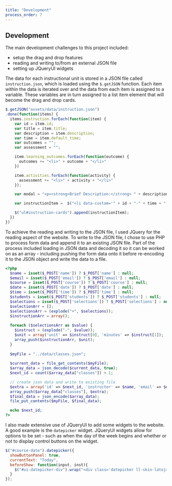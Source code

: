 ```yaml
---
title: "Development"
process_order: 7
---
```

## Development

The main development challenges to this project included:

* setup the drag and drop features
* reading and writing to/from an external JSON file
* setting up JQueryUI widgets

The data for each instructional unit is stored in a JSON file called `instruction.json`, which is loaded using the `$.getJSON` function. Each item within the data is iterated over and the data from each item is assigned to a variable. These variables are in turn assigned to a list item element that will become the drag and drop cards.

```javascript
$.getJSON("assets/data/instruction.json")
.done(function(items) {
  items.instruction.forEach(function(item) {
    var id = item.id;
    var title = item.title;
    var description = item.description;
    var time = item.default_time;
    var outcomes = "";
    var assessment = "";

    item.learning_outcomes.forEach(function(outcome) {
      outcomes += "<li>" + outcome + "</li>"
    })

    item.activities.forEach(function(activity) {
      assessment += "<li>" + activity + "</li>"
    });

    var modal = "<p><strong>Brief Description:</strong> " + description + "</p><p><strong>Learning Outcomes</strong> (students will be able to:)<br><ul>" + outcomes + "</ul></p><p><strong>Suggested Activities/Assessment</strong><br><ul>" + assessment + "</ul></p>";

    var instructionItem =  $("<li data-custom='" + id + "-" + time + "' id='" + id + "' class='instruction-card'><div class='instruction-card__handle ui-sortable-handle'><div class='dot-row'><div class='dot'></div><div class='dot'></div></div><div class='dot-row'><div class='dot'></div><div class='dot'></div></div><div class='dot-row'><div class='dot'></div><div class='dot'></div></div></div><div class='instruction-card__content'><div class='instruction-card__title'><h4>" + title + "</h4></div><div class='instruction-card__description'><p>" + description + "</p></div><div class='instruction-card__tools'><div class='instruction-card__modal-link'><a id='item" + id + "' href='#'>More Info</a></div><div class='instruction-card__time-default'><input class='time-input" + id + "' type='text' data-id='" + id + "' data-value='" + time + "' value='" + time + "' ></div></div></div></li><div id='dialog" + id + "' title='" + title + "'><p>" + modal + "</p></div>");

    $("ul#instruction-cards").append(instructionItem);
  })
})
```

To achieve the reading and writing to the JSON file, I used JQuery for the reading aspect of the website. To write to the JSON file, I chose to use PHP to process form data and append it to an existing JSON file. Part of the process included loading in JSON data and decoding it so it can be worked on as an array - including pushing the form data onto it before re-encoding it to the JSON object and write the data to a file.

```php
<?php
  $name = isset($_POST['name']) ? $_POST['name'] : null;
  $email = isset($_POST['email']) ? $_POST['email'] : null;
  $course = isset($_POST['course']) ? $_POST['course'] : null;
  $date = isset($_POST['date']) ? $_POST['date'] : null;
  $time = isset($_POST['time']) ? $_POST['time'] : null;
  $students = isset($_POST['students']) ? $_POST['students'] : null;
  $selections = isset($_POST['selections']) ? $_POST['selections'] : null;
  $selectionArr = [];
  $selectionsArr = (explode("+", $selections));
  $instructionArr = array();
  
  foreach ($selectionsArr as $value) {
    $instruct = (explode("-", $value));
    $unit = array('unit' => $instruct[0], 'minutes' => $instruct[1]);
    array_push($instructionArr, $unit);
  }
  
  $myFile = "../data/classes.json";
  
  $current_data = file_get_contents($myFile);  
  $array_data = json_decode($current_data, true);
  $next_id = count($array_data["classes"]) + 1;

  // create json data and write to existing file
  $extra = array('id' => $next_id, 'instructor' => $name, 'email' => $email, 'course_title' => $course, 'date' => $date, 'time' => $time, 'students' => $students, 'instruction' => $instructionArr);  
  array_push($array_data["classes"], $extra);
  $final_data = json_encode($array_data);
  file_put_contents($myFile, $final_data);

  echo $next_id;
?>
```

I also made extensive use of JQueryUI to add some widgets to the website. A good example is the `datepicker` widget. JQueryUI widgets allow for options to be set - such as when the day of the week begins and whether or not to display control buttons on the widget.

```javascript
$("#course-date").datepicker({
  showButtonPanel: true,
  currentText: "Today",
  beforeShow: function(input, inst){
    $("#ui-datepicker-div").wrap("<div class='datepicker ll-skin-latoja hasDatepicker'></div>");
  }
});
```